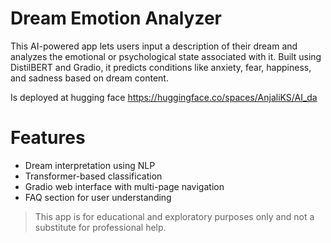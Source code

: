 # Dream Emotion Analyzer

This AI-powered app lets users input a description of their dream and analyzes the emotional or psychological state associated with it. Built using DistilBERT and Gradio, it predicts conditions like anxiety, fear, happiness, and sadness based on dream content.

Is deployed at hugging face 
https://huggingface.co/spaces/AnjaliKS/AI_da

# Features
- Dream interpretation using NLP
- Transformer-based classification
- Gradio web interface with multi-page navigation
- FAQ section for user understanding

> This app is for educational and exploratory purposes only and not a substitute for professional help.

